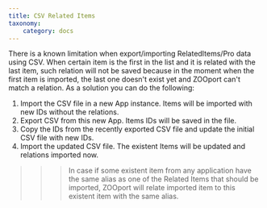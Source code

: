 ```yaml
---
title: CSV Related Items
taxonomy:
    category: docs
---
```


There is a known limitation when export/importing RelatedItems/Pro data using CSV. When certain item is the first in the list and it is related with the last item, such relation will not be saved because in the moment when the first item is imported, the last one doesn't exist yet and ZOOport can't match a relation. As a solution you can do the following:

1. Import the CSV file in a new App instance. Items will be imported with new IDs without the relations.
2. Export CSV from this new App. Items IDs will be saved in the file.
3. Copy the IDs from the recently exported CSV file and update the initial CSV file with new IDs.
4. Import the updated CSV file. The existent Items will be updated and relations imported now.

>>> In case if some existent item from any application have the same alias as one of the Related Items that should be imported, ZOOport will relate imported item to this existent item with the same alias.
